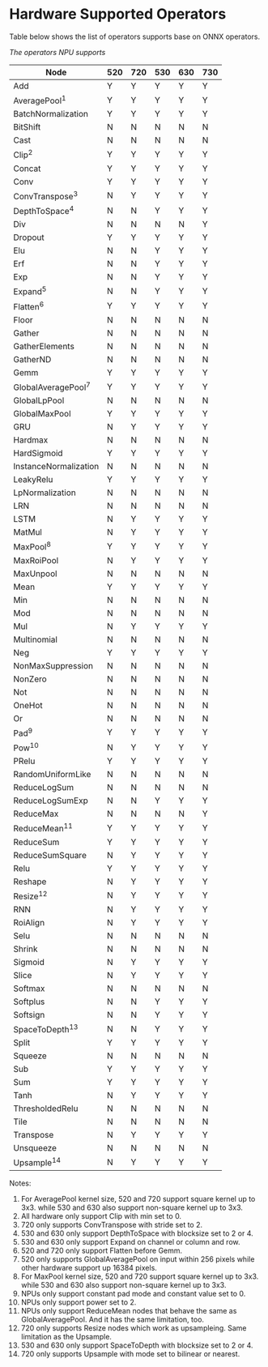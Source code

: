 # Hardware Supported Operators

Table below shows the list of operators supports base on ONNX operators.

*The operators NPU supports*

| Node                          | 520 | 720 | 530 | 630 | 730 |
| ----------------------------- | --- | --- | --- | --- |-----|
| Add                           |  Y  |  Y  |  Y  |  Y  |  Y  |
| AveragePool<sup>1</sup>       |  Y  |  Y  |  Y  |  Y  |  Y  |
| BatchNormalization            |  Y  |  Y  |  Y  |  Y  |  Y  |
| BitShift                      |  N  |  N  |  N  |  N  |  N  |
| Cast                          |  N  |  N  |  N  |  N  |  N  |
| Clip<sup>2</sup>              |  Y  |  Y  |  Y  |  Y  |  Y  |
| Concat                        |  Y  |  Y  |  Y  |  Y  |  Y  |
| Conv                          |  Y  |  Y  |  Y  |  Y  |  Y  |
| ConvTranspose<sup>3</sup>     |  N  |  Y  |  Y  |  Y  |  Y  |
| DepthToSpace<sup>4</sup>      |  N  |  N  |  Y  |  Y  |  Y  |
| Div                           |  N  |  N  |  N  |  N  |  Y  |
| Dropout                       |  Y  |  Y  |  Y  |  Y  |  Y  |
| Elu                           |  N  |  N  |  Y  |  Y  |  Y  |
| Erf                           |  N  |  N  |  Y  |  Y  |  Y  |
| Exp                           |  N  |  N  |  Y  |  Y  |  Y  |
| Expand<sup>5</sup>            |  N  |  N  |  Y  |  Y  |  Y  |
| Flatten<sup>6</sup>           |  Y  |  Y  |  Y  |  Y  |  Y  |
| Floor                         |  N  |  N  |  N  |  N  |  N  |
| Gather                        |  N  |  N  |  N  |  N  |  N  |
| GatherElements                |  N  |  N  |  N  |  N  |  N  |
| GatherND                      |  N  |  N  |  N  |  N  |  N  |
| Gemm                          |  Y  |  Y  |  Y  |  Y  |  Y  |
| GlobalAveragePool<sup>7</sup> |  Y  |  Y  |  Y  |  Y  |  Y  |
| GlobalLpPool                  |  N  |  N  |  N  |  N  |  N  |
| GlobalMaxPool                 |  Y  |  Y  |  Y  |  Y  |  Y  |
| GRU                           |  N  |  Y  |  Y  |  Y  |  Y  |
| Hardmax                       |  N  |  N  |  N  |  N  |  N  |
| HardSigmoid                   |  Y  |  Y  |  Y  |  Y  |  Y  |
| InstanceNormalization         |  N  |  N  |  N  |  N  |  N  |
| LeakyRelu                     |  Y  |  Y  |  Y  |  Y  |  Y  |
| LpNormalization               |  N  |  N  |  N  |  N  |  N  |
| LRN                           |  N  |  N  |  N  |  N  |  N  |
| LSTM                          |  N  |  Y  |  Y  |  Y  |  Y  |
| MatMul                        |  N  |  Y  |  Y  |  Y  |  Y  |
| MaxPool<sup>8</sup>           |  Y  |  Y  |  Y  |  Y  |  Y  |
| MaxRoiPool                    |  N  |  Y  |  Y  |  Y  |  Y  |
| MaxUnpool                     |  N  |  N  |  N  |  N  |  N  |
| Mean                          |  Y  |  Y  |  Y  |  Y  |  Y  |
| Min                           |  N  |  N  |  N  |  N  |  N  |
| Mod                           |  N  |  N  |  N  |  N  |  N  |
| Mul                           |  N  |  Y  |  Y  |  Y  |  Y  |
| Multinomial                   |  N  |  N  |  N  |  N  |  N  |
| Neg                           |  Y  |  Y  |  Y  |  Y  |  Y  |
| NonMaxSuppression             |  N  |  N  |  N  |  N  |  N  |
| NonZero                       |  N  |  N  |  N  |  N  |  N  |
| Not                           |  N  |  N  |  N  |  N  |  N  |
| OneHot                        |  N  |  N  |  N  |  N  |  N  |
| Or                            |  N  |  N  |  N  |  N  |  N  |
| Pad<sup>9</sup>               |  Y  |  Y  |  Y  |  Y  |  Y  |
| Pow<sup>10</sup>              |  N  |  Y  |  Y  |  Y  |  Y  |
| PRelu                         |  Y  |  Y  |  Y  |  Y  |  Y  |
| RandomUniformLike             |  N  |  N  |  N  |  N  |  N  |
| ReduceLogSum                  |  N  |  N  |  N  |  N  |  N  |
| ReduceLogSumExp               |  N  |  N  |  Y  |  Y  |  Y  |
| ReduceMax                     |  N  |  N  |  N  |  N  |  Y  |
| ReduceMean<sup>11</sup>       |  Y  |  Y  |  Y  |  Y  |  Y  |
| ReduceSum                     |  Y  |  Y  |  Y  |  Y  |  Y  |
| ReduceSumSquare               |  N  |  Y  |  Y  |  Y  |  Y  |
| Relu                          |  Y  |  Y  |  Y  |  Y  |  Y  |
| Reshape                       |  N  |  Y  |  Y  |  Y  |  Y  |
| Resize<sup>12</sup>           |  N  |  Y  |  Y  |  Y  |  Y  |
| RNN                           |  N  |  Y  |  Y  |  Y  |  Y  |
| RoiAlign                      |  N  |  Y  |  Y  |  Y  |  Y  |
| Selu                          |  N  |  N  |  N  |  N  |  N  |
| Shrink                        |  N  |  N  |  N  |  N  |  N  |
| Sigmoid                       |  N  |  Y  |  Y  |  Y  |  Y  |
| Slice                         |  N  |  Y  |  Y  |  Y  |  Y  |
| Softmax                       |  N  |  N  |  N  |  N  |  N  |
| Softplus                      |  N  |  N  |  Y  |  Y  |  Y  |
| Softsign                      |  N  |  N  |  Y  |  Y  |  Y  |
| SpaceToDepth<sup>13</sup>     |  N  |  N  |  Y  |  Y  |  Y  |
| Split                         |  Y  |  Y  |  Y  |  Y  |  Y  |
| Squeeze                       |  N  |  N  |  N  |  N  |  N  |
| Sub                           |  Y  |  Y  |  Y  |  Y  |  Y  |
| Sum                           |  Y  |  Y  |  Y  |  Y  |  Y  |
| Tanh                          |  N  |  Y  |  Y  |  Y  |  Y  |
| ThresholdedRelu               |  N  |  N  |  N  |  N  |  N  |
| Tile                          |  N  |  N  |  N  |  N  |  N  |
| Transpose                     |  N  |  Y  |  Y  |  Y  |  Y  |
| Unsqueeze                     |  N  |  N  |  N  |  N  |  N  |
| Upsample<sup>14</sup>         |  N  |  Y  |  Y  |  Y  |  Y  |

Notes:

1. For AveragePool kernel size, 520 and 720 support square kernel up to 3x3. while 530 and 630 also support non-square kernel up to 3x3.
2. All hardware only support Clip with min set to 0.
3. 720 only supports ConvTranspose with stride set to 2.
4. 530 and 630 only support DepthToSpace with blocksize set to 2 or 4.
5. 530 and 630 only support Expand on channel or column and row.
6. 520 and 720 only support Flatten before Gemm.
7. 520 only supports GlobalAveragePool on input within 256 pixels while other hardware support up 16384 pixels.
8. For MaxPool kernel size, 520 and 720 support square kernel up to 3x3. while 530 and 630 also support non-square kernel up to 3x3.
9. NPUs only support constant pad mode and constant value set to 0.
10. NPUs only support power set to 2.
11. NPUs only support ReduceMean nodes that behave the same as GlobalAveragePool. And it has the same limitation, too.
12. 720 only supports Resize nodes which work as upsampleing. Same limitation as the Upsample.
13. 530 and 630 only support SpaceToDepth with blocksize set to 2 or 4.
14. 720 only supports Upsample with mode set to bilinear or nearest.

